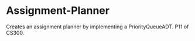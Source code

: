 # Assignment-Planner
Creates an assignment planner by implementing a PriorityQueueADT. P11 of CS300.
